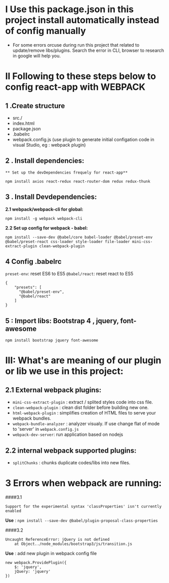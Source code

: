 # I Use this package.json in this project install automatically instead of config manually 
* For some errors orcuse during run this project that related to update/remove libs/plugins.
Search the error in CLI, browser to research in google will help you.
# II Following to these steps below to config react-app with WEBPACK

## 1 .Create structure 

* src./
* index.html
* package.json
* .babelrc
* webpack.config.js (use plugin to generate initial configation code in visual Studio, eg : webpack plugin)

## 2 . Install dependencies:

    ** Set up the devDependencies frequely for react-app**
    
    npm install axios react-redux react-router-dom redux redux-thunk
    
## 3 . Install Devdependencies:  

   **2.1 webpack/webpack-cli for global:** 
    
    npm install -g webpack webpack-cli 
    
   **2.2 Set up config for webpack - babel:**
    
    npm install --save-dev @babel/core babel-loader @babel/preset-env @babel/preset-react css-loader style-loader file-loader mini-css-extract-plugin clean-webpack-plugin    

## 4 Config .babelrc
`preset-env`: reset ES6 to ES5
`@babel/react`: reset react to ES5
``` 
{
    "presets": [
      "@babel/preset-env",
      "@babel/react"  
    ]
}

``` 

## 5 : Import libs: Bootstrap 4 , jquery, font-awesome

    npm install bootstrap jquery font-awesome

# III: What's are meaning of our plugin or lib we use in this project:
## 2.1 External webpack plugins:
- `mini-css-extract-plugin` : extract / splited styles code into css file.
- `clean-webpack-plugin` : clean dist folder before building new one.
- `html-webpack-plugin` : simplifies creation of HTML files to serve your webpack bundles.
- `webpack-bundle-analyzer` : analyzer visualy. If use change flat of mode to 'server' in `webpack.config.js`
- `webpack-dev-server`: run application based on nodejs
## 2.2 internal webpack supported plugins:
- `splitChunks` : chunks duplicate codes/libs into new files.
# 3 Errors when webpack are running:

####3.1

```
Support for the experimental syntax 'classProperties' isn't currently enabled
```
**Use** : 
`npm install --save-dev @babel/plugin-proposal-class-properties`


####3.2

```
Uncaught ReferenceError: jQuery is not defined
    at Object../node_modules/bootstrap3/js/transition.js
```
**Use** : add new plugin in webpack config file
```
new webpack.ProvidePlugin({
    $: 'jquery',
    jQuery: 'jquery'
})
```